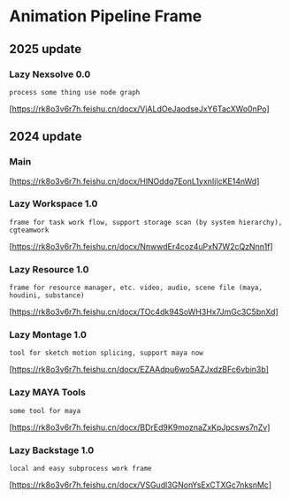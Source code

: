 # Animation Pipeline Frame
## 2025 update
### Lazy Nexsolve 0.0
```text
process some thing use node graph
```
[https://rk8o3v6r7h.feishu.cn/docx/VjALdOeJaodseJxY6TacXWo0nPo]
## 2024 update
### Main
[https://rk8o3v6r7h.feishu.cn/docx/HlNOddq7EonL1yxnIjlcKE14nWd]
### Lazy Workspace 1.0
```text
frame for task work flow, support storage scan (by system hierarchy), cgteamwork
```
[https://rk8o3v6r7h.feishu.cn/docx/NnwwdEr4coz4uPxN7W2cQzNnn1f]
### Lazy Resource 1.0
```text
frame for resource manager, etc. video, audio, scene file (maya, houdini, substance)
```
[https://rk8o3v6r7h.feishu.cn/docx/TOc4dk94SoWH3Hx7JmGc3C5bnXd]
### Lazy Montage 1.0
```text
tool for sketch motion splicing, support maya now
```
[https://rk8o3v6r7h.feishu.cn/docx/EZAAdpu6wo5AZJxdzBFc6vbin3b]
### Lazy MAYA Tools
```text
some tool for maya
```
[https://rk8o3v6r7h.feishu.cn/docx/BDrEd9K9moznaZxKpJpcsws7nZv]
### Lazy Backstage 1.0
```text
local and easy subprocess work frame
```
[https://rk8o3v6r7h.feishu.cn/docx/VSGudl3GNonYsExCTXGc7nksnMc]
